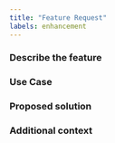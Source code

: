 ```yaml
---
title: "Feature Request"
labels: enhancement
---
```


### Describe the feature

### Use Case

### Proposed solution

### Additional context
